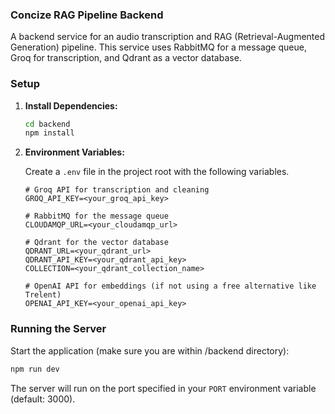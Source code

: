 ### Concize RAG Pipeline Backend

A backend service for an audio transcription and RAG (Retrieval-Augmented Generation) pipeline. This service uses RabbitMQ for a message queue, Groq for transcription, and Qdrant as a vector database.

### Setup

1.  **Install Dependencies:**

    ```bash
    cd backend
    npm install
    ```

2.  **Environment Variables:**

    Create a `.env` file in the project root with the following variables.

    ```
    # Groq API for transcription and cleaning
    GROQ_API_KEY=<your_groq_api_key>

    # RabbitMQ for the message queue
    CLOUDAMQP_URL=<your_cloudamqp_url>

    # Qdrant for the vector database
    QDRANT_URL=<your_qdrant_url>
    QDRANT_API_KEY=<your_qdrant_api_key>
    COLLECTION=<your_qdrant_collection_name>

    # OpenAI API for embeddings (if not using a free alternative like Trelent)
    OPENAI_API_KEY=<your_openai_api_key>
    ```

### Running the Server

Start the application (make sure you are within /backend directory):

```bash
npm run dev
```

The server will run on the port specified in your `PORT` environment variable (default: 3000).